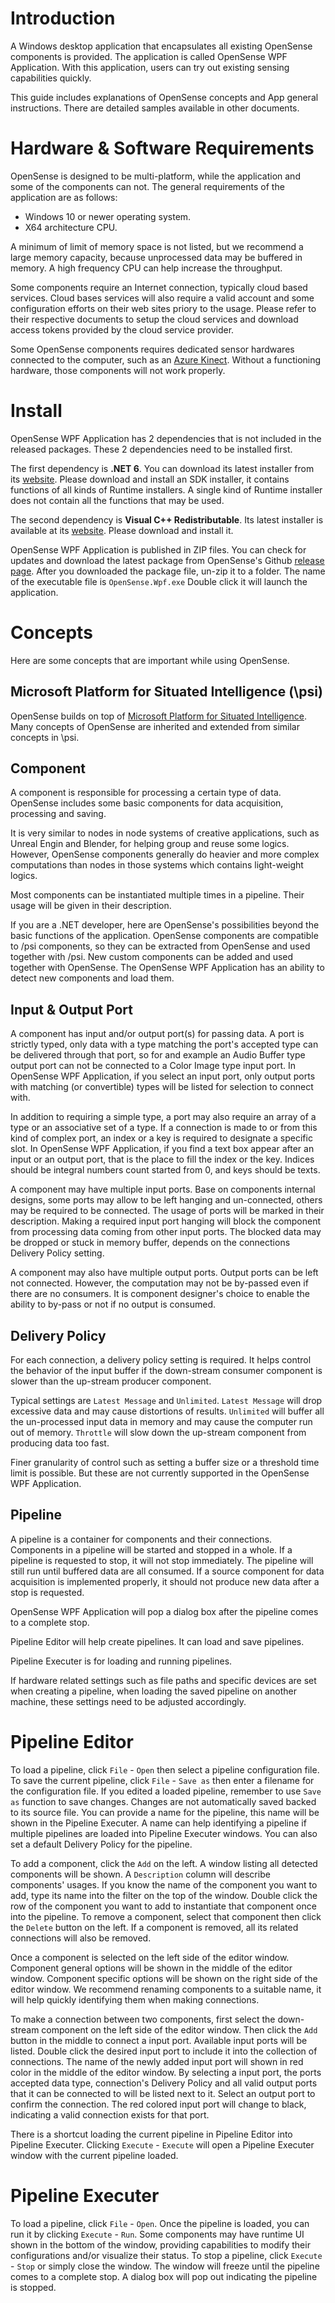 # Introduction

A Windows desktop application that encapsulates all existing OpenSense components is provided.
The application is called OpenSense WPF Application.
With this application, users can try out existing sensing capabilities quickly.

This guide includes explanations of OpenSense concepts and App general instructions.
There are detailed samples available in other documents.

# Hardware & Software Requirements

OpenSense is designed to be multi-platform, while the application and some of the components can not.
The general requirements of the application are as follows:

+ Windows 10 or newer operating system.
+ X64 architecture CPU.

A minimum of limit of memory space is not listed, but we recommend a large memory capacity, because unprocessed data may be buffered in memory.
A high frequency CPU can help increase the throughput.

Some components require an Internet connection, typically cloud based services.
Cloud bases services will also require a valid account and some configuration efforts on their web sites priory to the usage.
Please refer to their respective documents to setup the cloud services and download access tokens provided by the cloud service provider.

Some OpenSense components requires dedicated sensor hardwares connected to the computer, such as an [Azure Kinect](https://azure.microsoft.com/en-us/services/kinect-dk).
Without a functioning hardware, those components will not work properly.

# Install

OpenSense WPF Application has 2 dependencies that is not included in the released packages.
These 2 dependencies need to be installed first.

The first dependency is __.NET 6__.
You can download its latest installer from its [website](https://dotnet.microsoft.com/en-us/download/dotnet/6.0).
Please download and install an SDK installer, it contains functions of all kinds of Runtime installers.
A single kind of Runtime installer does not contain all the functions that may be used.

The second dependency is __Visual C++ Redistributable__.
Its latest installer is available at its [website](https://docs.microsoft.com/en-us/cpp/windows/latest-supported-vc-redist).
Please download and install it.

OpenSense WPF Application is published in ZIP files.
You can check for updates and download the latest package from OpenSense's Github [release page](https://github.com/intelligent-human-perception-laboratory/OpenSense/releases).
After you downloaded the package file, un-zip it to a folder.
The name of the executable file is `OpenSense.Wpf.exe`
Double click it will launch the application.

# Concepts

Here are some concepts that are important while using OpenSense.

## Microsoft Platform for Situated Intelligence (\psi)

OpenSense builds on top of [Microsoft Platform for Situated Intelligence](https://github.com/microsoft/psi).
Many concepts of OpenSense are inherited and extended from similar concepts in \psi.

## Component

A component is responsible for processing a certain type of data.
OpenSense includes some basic components for data acquisition, processing and saving.

It is very similar to nodes in node systems of creative applications, such as Unreal Engin and Blender, for helping group and reuse some logics. However, OpenSense components generally do heavier and more complex computations than nodes in those systems which contains light-weight logics.

Most components can be instantiated multiple times in a pipeline.
Their usage will be given in their description.

If you are a .NET developer, here are OpenSense's possibilities beyond the basic functions of the application.
OpenSense components are compatible to /psi components, so they can be extracted from OpenSense and used together with /psi.
New custom components can be added and used together with OpenSense.
The OpenSense WPF Application has an ability to detect new components and load them.

## Input & Output Port

A component has input and/or output port(s) for passing data.
A port is strictly typed, only data with a type matching the port's accepted type can be delivered through that port, so for and example an Audio Buffer type output port can not be connected to a Color Image type input port.
In OpenSense WPF Application, if you select an input port, only output ports with matching (or convertible) types will be listed for selection to connect with.

In addition to requiring a simple type, a port may also require an array of a type or an associative set of a type.
If a connection is made to or from this kind of complex port, an index or a key is required to designate a specific slot.
In OpenSense WPF Application, if you find a text box appear after an input or an output port, that is the place to fill the index or the key.
Indices should be integral numbers count started from 0, and keys should be texts.

A component may have multiple input ports.
Base on components internal designs, some ports may allow to be left hanging and un-connected, others may be required to be connected.
The usage of ports will be marked in their description.
Making a required input port hanging will block the component from processing data coming from other input ports.
The blocked data may be dropped or stuck in memory buffer, depends on the connections Delivery Policy setting.

A component may also have multiple output ports.
Output ports can be left not connected.
However, the computation may not be by-passed even if there are no consumers.
It is component designer's choice to enable the ability to by-pass or not if no output is consumed.

## Delivery Policy

For each connection, a delivery policy setting is required.
It helps control the behavior of the input buffer if the down-stream consumer component is slower than the up-stream producer component.

Typical settings are `Latest Message` and `Unlimited`.
`Latest Message` will drop excessive data and may cause distortions of results.
`Unlimited` will buffer all the un-processed input data in memory and may cause the computer run out of memory.
`Throttle` will slow down the up-stream component from producing data too fast.

Finer granularity of control such as setting a buffer size or a threshold time limit is possible.
But these are not currently supported in the OpenSense WPF Application.

## Pipeline

A pipeline is a container for components and their connections.
Components in a pipeline will be started and stopped in a whole.
If a pipeline is requested to stop, it will not stop immediately.
The pipeline will still run until buffered data are all consumed.
If a source component for data acquisition is implemented properly, it should not produce new data after a stop is requested.

OpenSense WPF Application will pop a dialog box after the pipeline comes to a complete stop.

Pipeline Editor will help create pipelines.
It can load and save pipelines.

Pipeline Executer is for loading and running pipelines.

If hardware related settings such as file paths and specific devices are set when creating a pipeline, when loading the saved pipeline on another machine, these settings need to be adjusted accordingly.

# Pipeline Editor

To load a pipeline, click `File` - `Open` then select a pipeline configuration file.
To save the current pipeline, click `File` - `Save as` then enter a filename for the configuration file.
If you edited a loaded pipeline, remember to use `Save as` function to save changes.
Changes are not automatically saved backed to its source file.
You can provide a name for the pipeline, this name will be shown in the Pipeline Executer.
A name can help identifying a pipeline if multiple pipelines are loaded into Pipeline Executer windows.
You can also set a default Delivery Policy for the pipeline.

To add a component, click the `Add` on the left.
A window listing all detected components will be shown.
A `Description` column will describe components' usages.
If you know the name of the component you want to add, type its name into the filter on the top of the window.
Double click the row of the component you want to add to instantiate that component once into the pipeline.
To remove a component, select that component then click the `Delete` button on the left.
If a component is removed, all its related connections will also be removed.

Once a component is selected on the left side of the editor window.
Component general options will be shown in the middle of the editor window.
Component specific options will be shown on the right side of the editor window.
We recommend renaming components to a suitable name, it will help quickly identifying them when making connections.

To make a connection between two components, first select the down-stream component on the left side of the editor window.
Then click the `Add` button in the middle to connect a input port.
Available input ports will be listed.
Double click the desired input port to include it into the collection of connections.
The name of the newly added input port will shown in red color in the middle of the editor window.
By selecting a input port, the ports accepted data type, connection's Delivery Policy and all valid output ports that it can be connected to will be listed next to it.
Select an output port to confirm the connection.
The red colored input port will change to black, indicating a valid connection exists for that port.

There is a shortcut loading the current pipeline in Pipeline Editor into Pipeline Executer.
Clicking `Execute` - `Execute` will open a Pipeline Executer window with the current pipeline loaded.

# Pipeline Executer

To load a pipeline, click `File` - `Open`.
Once the pipeline is loaded, you can run it by clicking `Execute` - `Run`.
Some components may have runtime UI shown in the bottom of the window, providing capabilities to modify their configurations and/or visualize their status.
To stop a pipeline, click `Execute` - `Stop` or simply close the window.
The window will freeze until the pipeline comes to a complete stop.
A dialog box will pop out indicating the pipeline is stopped.